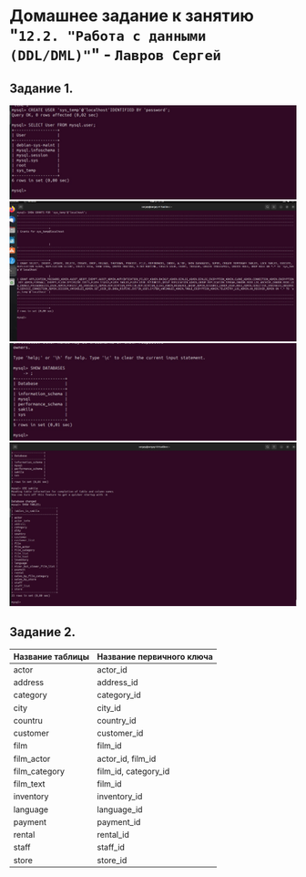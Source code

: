# Домашнее задание к занятию "`12.2. "Работа с данными (DDL/DML)"`" - `Лавров Сергей`

## Задание 1. 

![alt text](https://github.com/SergeyLavrov/8.1.-Git/blob/main/img/12_2_1.jpg)
![alt text](https://github.com/SergeyLavrov/8.1.-Git/blob/main/img/12_2_2.jpg)
![alt text](https://github.com/SergeyLavrov/8.1.-Git/blob/main/img/12_2_3.jpg)
![alt text](https://github.com/SergeyLavrov/8.1.-Git/blob/main/img/12_2_4.jpg)
  
## Задание 2. 

|Название таблицы | Название первичного ключа|
|-----------------|--------------------------|
|actor            | actor_id                 |
|address          | address_id               |
|category         | category_id              |
|city             | city_id                  |
|countru          | country_id               |
|customer         | customer_id              |
|film             | film_id                  |
|film_actor       | actor_id, film_id        |
|film_category    | film_id, category_id     |
|film_text        | film_id                  |
|inventory        | inventory_id             |
|language         | language_id              |
|payment          | payment_id               |
|rental           | rental_id                |
|staff            | staff_id                 |
|store            | store_id                 |
